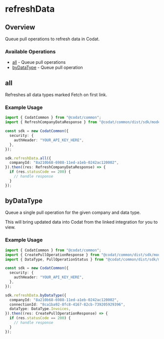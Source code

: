 # refreshData

## Overview

Queue pull operations to refresh data in Codat.

### Available Operations

* [all](#all) - Queue pull operations
* [byDataType](#bydatatype) - Queue pull operation

## all

Refreshes all data types marked Fetch on first link.

### Example Usage

```typescript
import { CodatCommon } from "@codat/common";
import { RefreshCompanyDataResponse } from "@codat/common/dist/sdk/models/operations";

const sdk = new CodatCommon({
  security: {
    authHeader: "YOUR_API_KEY_HERE",
  },
});

sdk.refreshData.all({
  companyId: "8a210b68-6988-11ed-a1eb-0242ac120002",
}).then((res: RefreshCompanyDataResponse) => {
  if (res.statusCode == 200) {
    // handle response
  }
});
```

## byDataType

Queue a single pull operation for the given company and data type.

This will bring updated data into Codat from the linked integration for you to view.

### Example Usage

```typescript
import { CodatCommon } from "@codat/common";
import { CreatePullOperationResponse } from "@codat/common/dist/sdk/models/operations";
import { DataType, PullOperationStatus } from "@codat/common/dist/sdk/models/shared";

const sdk = new CodatCommon({
  security: {
    authHeader: "YOUR_API_KEY_HERE",
  },
});

sdk.refreshData.byDataType({
  companyId: "8a210b68-6988-11ed-a1eb-0242ac120002",
  connectionId: "8ca1ba92-8fc8-4167-82cb-739205929396",
  dataType: DataType.Invoices,
}).then((res: CreatePullOperationResponse) => {
  if (res.statusCode == 200) {
    // handle response
  }
});
```

